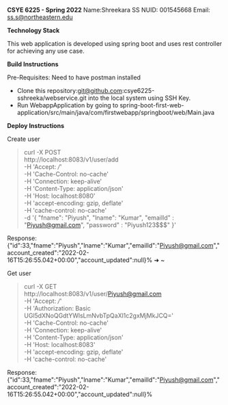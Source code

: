 **CSYE 6225 - Spring 2022**
Name:Shreekara SS 
NUID: 001545668
Email: ss.s@northeastern.edu

**Technology Stack** 

This web application is developed using spring boot and uses rest controller for achieving any use case.


**Build Instructions**

Pre-Requisites: Need to have postman installed

- Clone this repository:git@github.com:csye6225-sshreeka/webservice.git into the local system using SSH Key.
- Run WebappApplication by going to spring-boot-first-web-application/src/main/java/com/firstwebapp/springboot/web/Main.java



**Deploy Instructions**

Create user

>curl -X POST \
  http://localhost:8083/v1/user/add \
  -H 'Accept: */*' \
  -H 'Cache-Control: no-cache' \
  -H 'Connection: keep-alive' \
  -H 'Content-Type: application/json' \
  -H 'Host: localhost:8080' \
  -H 'accept-encoding: gzip, deflate' \
  -H 'cache-control: no-cache' \
  -d '{
   	"fname": "Piyush",
   	"lname": "Kumar",
        "emailId" : "Piyush@gmail.com",
        "password" : "Piyush123$$$"
}'

Response: 
{"id":33,"fname":"Piyush","lname":"Kumar","emailId":"Piyush@gmail.com","account_created":"2022-02-16T15:26:55.042+00:00","account_updated":null}%                                            ➜  ~ 

Get user

>curl -X GET \
  http://localhost:8083/v1/user/Piyush@gmail.com\
  -H 'Accept: */*' \
  -H 'Authorization: Basic UGl5dXNoQGdtYWlsLmNvbTpQaXl1c2gxMjMkJCQ=' \
  -H 'Cache-Control: no-cache' \
  -H 'Connection: keep-alive' \
  -H 'Content-Type: application/json' \
  -H 'Host: localhost:8083' \
  -H 'accept-encoding: gzip, deflate' \
  -H 'cache-control: no-cache'

Response: 
{"id":33,"fname":"Piyush","lname":"Kumar","emailId":"Piyush@gmail.com","account_created":"2022-02-16T15:26:55.042+00:00","account_updated":null}%                                             
